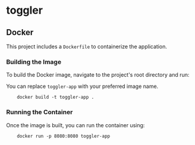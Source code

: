 # toggler

## Docker

This project includes a `Dockerfile` to containerize the application.

### Building the Image

To build the Docker image, navigate to the project's root directory and run:

You can replace `toggler-app` with your preferred image name.

```shell
    docker build -t toggler-app .
```

### Running the Container

Once the image is built, you can run the container using:

```shell
    docker run -p 8080:8080 toggler-app
    
```

